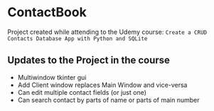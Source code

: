 # ContactBook
 Project created while attending to the Udemy course: `Create a CRUD Contacts Database App with Python and SQLite`

## Updates to the Project in the course
+ Multiwindow tkinter gui
+ Add Client window replaces Main Window and vice-versa
+ Can edit multiple contact fields (or just one)
+ Can search contact by parts of name or parts of main number
